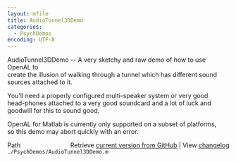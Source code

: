 ```yaml
---
layout: mfile
title: AudioTunnel3DDemo
categories:
  - PsychDemos
encoding: UTF-8
---
```


AudioTunnel3DDemo -- A very sketchy and raw demo of how to use OpenAL to  
create the illusion of walking through a tunnel which has different sound  
sources attached to it.  

You'll need a properly configured multi-speaker system or very good  
head-phones attached to a very good soundcard and a lot of luck and  
goodwill for this to sound good.  

OpenAL for Matlab is currently only supported on a subset of platforms,  
so this demo may abort quickly with an error.  



<div class="code_header" style="text-align:right;">
  <span style="float:left;">Path&nbsp;&nbsp;</span> <span class="counter">Retrieve <a href=
  "https://raw.github.com/Psychtoolbox-3/Psychtoolbox-3/beta/./PsychDemos/AudioTunnel3DDemo.m">current version from GitHub</a> | View <a href=
  "https://github.com/Psychtoolbox-3/Psychtoolbox-3/commits/beta/./PsychDemos/AudioTunnel3DDemo.m">changelog</a></span>
</div>
<div class="code">
  <code>./PsychDemos/AudioTunnel3DDemo.m</code>
</div>
